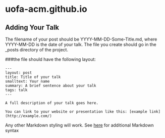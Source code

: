 uofa-acm.github.io
===================

Adding Your Talk
-------------

The filename of your post should be YYYY-MM-DD-Some-Title.md, where YYYY-MM-DD is the date of your talk.
The file you create should go in the _posts directory of the project.

###the file should have the following layout:

```
---
layout: post
title: Title of your talk
smalltext: Your name
summary: A brief sentence about your talk
tags: talk
---

A full description of your talk goes here.

You can link to your website or presentation like this: [example link](http://example.com/)
```
Any other Markdown styling will work.  See [here](http://daringfireball.net/projects/markdown/syntax)
for additional Markdown syntax

